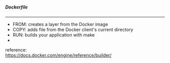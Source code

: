 ##### Dockerfile
---
- FROM: creates a layer from the Docker image   
- COPY: adds file from the Docker client's current directory    
- RUN: builds your application with make 
- 


reference:      
https://docs.docker.com/engine/reference/builder/   